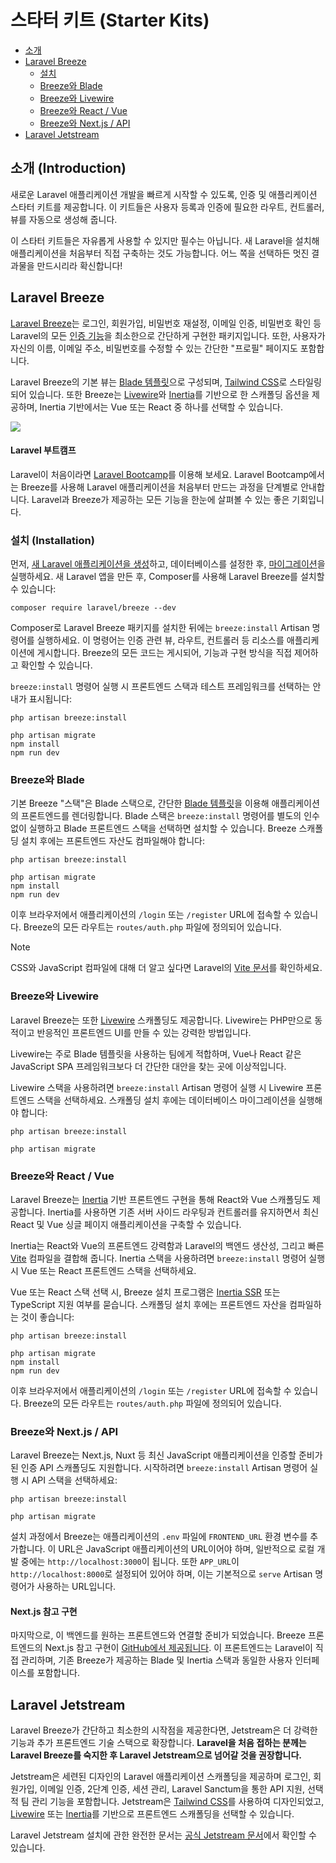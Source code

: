 # 스타터 키트 (Starter Kits)

- [소개](#introduction)
- [Laravel Breeze](#laravel-breeze)
    - [설치](#laravel-breeze-installation)
    - [Breeze와 Blade](#breeze-and-blade)
    - [Breeze와 Livewire](#breeze-and-livewire)
    - [Breeze와 React / Vue](#breeze-and-inertia)
    - [Breeze와 Next.js / API](#breeze-and-next)
- [Laravel Jetstream](#laravel-jetstream)

<a name="introduction"></a>
## 소개 (Introduction)

새로운 Laravel 애플리케이션 개발을 빠르게 시작할 수 있도록, 인증 및 애플리케이션 스타터 키트를 제공합니다. 이 키트들은 사용자 등록과 인증에 필요한 라우트, 컨트롤러, 뷰를 자동으로 생성해 줍니다.

이 스타터 키트들은 자유롭게 사용할 수 있지만 필수는 아닙니다. 새 Laravel을 설치해 애플리케이션을 처음부터 직접 구축하는 것도 가능합니다. 어느 쪽을 선택하든 멋진 결과물을 만드시리라 확신합니다!

<a name="laravel-breeze"></a>
## Laravel Breeze

[Laravel Breeze](https://github.com/laravel/breeze)는 로그인, 회원가입, 비밀번호 재설정, 이메일 인증, 비밀번호 확인 등 Laravel의 모든 [인증 기능](/docs/10.x/authentication)을 최소한으로 간단하게 구현한 패키지입니다. 또한, 사용자가 자신의 이름, 이메일 주소, 비밀번호를 수정할 수 있는 간단한 "프로필" 페이지도 포함합니다.

Laravel Breeze의 기본 뷰는 [Blade 템플릿](/docs/10.x/blade)으로 구성되며, [Tailwind CSS](https://tailwindcss.com)로 스타일링되어 있습니다. 또한 Breeze는 [Livewire](https://livewire.laravel.com)와 [Inertia](https://inertiajs.com)를 기반으로 한 스캐폴딩 옵션을 제공하며, Inertia 기반에서는 Vue 또는 React 중 하나를 선택할 수 있습니다.

<img src="https://laravel.com/img/docs/breeze-register.png" />

#### Laravel 부트캠프

Laravel이 처음이라면 [Laravel Bootcamp](https://bootcamp.laravel.com)를 이용해 보세요. Laravel Bootcamp에서는 Breeze를 사용해 Laravel 애플리케이션을 처음부터 만드는 과정을 단계별로 안내합니다. Laravel과 Breeze가 제공하는 모든 기능을 한눈에 살펴볼 수 있는 좋은 기회입니다.

<a name="laravel-breeze-installation"></a>
### 설치 (Installation)

먼저, [새 Laravel 애플리케이션을 생성](/docs/10.x/installation)하고, 데이터베이스를 설정한 후, [마이그레이션](/docs/10.x/migrations)을 실행하세요. 새 Laravel 앱을 만든 후, Composer를 사용해 Laravel Breeze를 설치할 수 있습니다:

```shell
composer require laravel/breeze --dev
```

Composer로 Laravel Breeze 패키지를 설치한 뒤에는 `breeze:install` Artisan 명령어를 실행하세요. 이 명령어는 인증 관련 뷰, 라우트, 컨트롤러 등 리소스를 애플리케이션에 게시합니다. Breeze의 모든 코드는 게시되어, 기능과 구현 방식을 직접 제어하고 확인할 수 있습니다.

`breeze:install` 명령어 실행 시 프론트엔드 스택과 테스트 프레임워크를 선택하는 안내가 표시됩니다:

```shell
php artisan breeze:install

php artisan migrate
npm install
npm run dev
```

<a name="breeze-and-blade"></a>
### Breeze와 Blade

기본 Breeze "스택"은 Blade 스택으로, 간단한 [Blade 템플릿](/docs/10.x/blade)을 이용해 애플리케이션의 프론트엔드를 렌더링합니다. Blade 스택은 `breeze:install` 명령어를 별도의 인수 없이 실행하고 Blade 프론트엔드 스택을 선택하면 설치할 수 있습니다. Breeze 스캐폴딩 설치 후에는 프론트엔드 자산도 컴파일해야 합니다:

```shell
php artisan breeze:install

php artisan migrate
npm install
npm run dev
```

이후 브라우저에서 애플리케이션의 `/login` 또는 `/register` URL에 접속할 수 있습니다. Breeze의 모든 라우트는 `routes/auth.php` 파일에 정의되어 있습니다.

> [!NOTE]  
> CSS와 JavaScript 컴파일에 대해 더 알고 싶다면 Laravel의 [Vite 문서](/docs/10.x/vite#running-vite)를 확인하세요.

<a name="breeze-and-livewire"></a>
### Breeze와 Livewire

Laravel Breeze는 또한 [Livewire](https://livewire.laravel.com) 스캐폴딩도 제공합니다. Livewire는 PHP만으로 동적이고 반응적인 프론트엔드 UI를 만들 수 있는 강력한 방법입니다.

Livewire는 주로 Blade 템플릿을 사용하는 팀에게 적합하며, Vue나 React 같은 JavaScript SPA 프레임워크보다 더 간단한 대안을 찾는 곳에 이상적입니다.

Livewire 스택을 사용하려면 `breeze:install` Artisan 명령어 실행 시 Livewire 프론트엔드 스택을 선택하세요. 스캐폴딩 설치 후에는 데이터베이스 마이그레이션을 실행해야 합니다:

```shell
php artisan breeze:install

php artisan migrate
```

<a name="breeze-and-inertia"></a>
### Breeze와 React / Vue

Laravel Breeze는 [Inertia](https://inertiajs.com) 기반 프론트엔드 구현을 통해 React와 Vue 스캐폴딩도 제공합니다. Inertia를 사용하면 기존 서버 사이드 라우팅과 컨트롤러를 유지하면서 최신 React 및 Vue 싱글 페이지 애플리케이션을 구축할 수 있습니다.

Inertia는 React와 Vue의 프론트엔드 강력함과 Laravel의 백엔드 생산성, 그리고 빠른 [Vite](https://vitejs.dev) 컴파일을 결합해 줍니다. Inertia 스택을 사용하려면 `breeze:install` 명령어 실행 시 Vue 또는 React 프론트엔드 스택을 선택하세요.

Vue 또는 React 스택 선택 시, Breeze 설치 프로그램은 [Inertia SSR](https://inertiajs.com/server-side-rendering) 또는 TypeScript 지원 여부를 묻습니다. 스캐폴딩 설치 후에는 프론트엔드 자산을 컴파일하는 것이 좋습니다:

```shell
php artisan breeze:install

php artisan migrate
npm install
npm run dev
```

이후 브라우저에서 애플리케이션의 `/login` 또는 `/register` URL에 접속할 수 있습니다. Breeze의 모든 라우트는 `routes/auth.php` 파일에 정의되어 있습니다.

<a name="breeze-and-next"></a>
### Breeze와 Next.js / API

Laravel Breeze는 Next.js, Nuxt 등 최신 JavaScript 애플리케이션을 인증할 준비가 된 인증 API 스캐폴딩도 지원합니다. 시작하려면 `breeze:install` Artisan 명령어 실행 시 API 스택을 선택하세요:

```shell
php artisan breeze:install

php artisan migrate
```

설치 과정에서 Breeze는 애플리케이션의 `.env` 파일에 `FRONTEND_URL` 환경 변수를 추가합니다. 이 URL은 JavaScript 애플리케이션의 URL이어야 하며, 일반적으로 로컬 개발 중에는 `http://localhost:3000`이 됩니다. 또한 `APP_URL`이 `http://localhost:8000`로 설정되어 있어야 하며, 이는 기본적으로 `serve` Artisan 명령어가 사용하는 URL입니다.

<a name="next-reference-implementation"></a>
#### Next.js 참고 구현

마지막으로, 이 백엔드를 원하는 프론트엔드와 연결할 준비가 되었습니다. Breeze 프론트엔드의 Next.js 참고 구현이 [GitHub에서 제공됩니다](https://github.com/laravel/breeze-next). 이 프론트엔드는 Laravel이 직접 관리하며, 기존 Breeze가 제공하는 Blade 및 Inertia 스택과 동일한 사용자 인터페이스를 포함합니다.

<a name="laravel-jetstream"></a>
## Laravel Jetstream

Laravel Breeze가 간단하고 최소한의 시작점을 제공한다면, Jetstream은 더 강력한 기능과 추가 프론트엔드 기술 스택으로 확장합니다. **Laravel을 처음 접하는 분께는 Laravel Breeze를 숙지한 후 Laravel Jetstream으로 넘어갈 것을 권장합니다.**

Jetstream은 세련된 디자인의 Laravel 애플리케이션 스캐폴딩을 제공하며 로그인, 회원가입, 이메일 인증, 2단계 인증, 세션 관리, Laravel Sanctum을 통한 API 지원, 선택적 팀 관리 기능을 포함합니다. Jetstream은 [Tailwind CSS](https://tailwindcss.com)를 사용하여 디자인되었고, [Livewire](https://livewire.laravel.com) 또는 [Inertia](https://inertiajs.com)를 기반으로 프론트엔드 스캐폴딩을 선택할 수 있습니다.

Laravel Jetstream 설치에 관한 완전한 문서는 [공식 Jetstream 문서](https://jetstream.laravel.com)에서 확인할 수 있습니다.